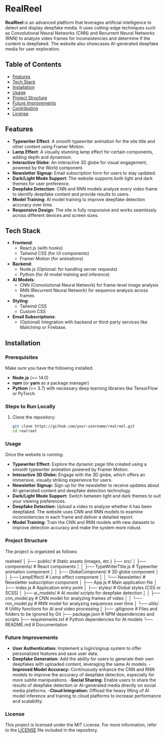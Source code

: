 # RealReel

**RealReel** is an advanced platform that leverages artificial intelligence to detect and display deepfake media. It uses cutting-edge techniques such as Convolutional Neural Networks (CNN) and Recurrent Neural Networks (RNN) to analyze video frames for inconsistencies and determine if the content is deepfaked. The website also showcases AI-generated deepfake media for user exploration.

## Table of Contents
- [Features](#features)
- [Tech Stack](#tech-stack)
- [Installation](#installation)
- [Usage](#usage)
- [Project Structure](#project-structure)
- [Future Improvements](#future-improvements)
- [Contributing](#contributing)
- [License](#license)

## Features
- **Typewriter Effect**: A smooth typewriter animation for the site title and other content using Framer Motion.
- **Lamp Effect**: A visually stunning lamp effect for certain components, adding depth and dynamism.
- **Interactive Globe**: An interactive 3D globe for visual engagement, powered by the World component.
- **Newsletter Signup**: Email subscription form for users to stay updated.
- **Dark/Light Mode Support**: The website supports both light and dark themes for user preference.
- **Deepfake Detection**: CNN and RNN models analyze every video frame to identify deepfake content and provide results to users.
- **Model Training**: AI model training to improve deepfake detection accuracy over time.
- **Responsive Design**: The site is fully responsive and works seamlessly across different devices and screen sizes.

## Tech Stack
- **Frontend**:
  - React.js (with hooks)
  - Tailwind CSS (for UI components)
  - Framer Motion (for animations)
- **Backend**:
  - Node.js (Optional: for handling server requests)
  - Python (for AI model training and inference)
- **AI Models**:
  - CNN (Convolutional Neural Network) for frame-level image analysis
  - RNN (Recurrent Neural Network) for sequence analysis across frames
- **Styling**:
  - Tailwind CSS
  - Custom CSS
- **Email Subscriptions**:
  - (Optional) Integration with backend or third-party services like Mailchimp or Firebase.

## Installation

### Prerequisites
Make sure you have the following installed:
- **Node.js** (>= 14.0)
- **npm** (or **yarn** as a package manager)
- **Python** (>= 3.7) with necessary deep learning libraries like TensorFlow or PyTorch

### Steps to Run Locally
1. Clone the repository:
   ```bash
   git clone https://github.com/your-username/realreel.git
   cd realreel


### Usage
Once the website is running:

- **Typewriter Effect:** Explore the dynamic page title created using a smooth typewriter animation powered by Framer Motion.
- **Interactive 3D Globe:** Engage with the 3D globe, which offers an immersive, visually striking experience for users.
- **Newsletter Signup:** Sign up for the newsletter to receive updates about AI-generated content and deepfake detection technology.
- **Dark/Light Mode Support:** Switch between light and dark themes to suit your viewing preferences.
- **Deepfake Detection:** Upload a video to analyze whether it has been deepfaked. The website uses CNN and RNN models to examine inconsistencies in each frame and deliver a detailed report.
- **Model Training:** Train the CNN and RNN models with new datasets to improve detection accuracy and make the system more robust.

### Project Structure
The project is organized as follows:

realreel/
│
├── public/               # Static assets (images, etc.)
├── src/
│   ├── components/       # React components
│   │   ├── TypeWriterTitle.js # Typewriter animation component
│   │   ├── GlobeComponent/    # 3D globe component
│   │   ├── LampEffect/        # Lamp effect component
│   │   └── Newsletter/        # Newsletter subscription component
│   ├── App.js            # Main application file
│   ├── index.js          # Application entry point
│   ├── styles/           # Global styles (CSS or SCSS)
│   ├── ai_models/        # AI model scripts for deepfake detection
│   │   ├── cnn_model.py  # CNN model for analyzing frames of video
│   │   └── rnn_model.py  # RNN model for analyzing sequences over time
│   └── utils/            # Utility functions for AI and video processing
│
├── .gitignore            # Files and folders to be ignored by Git
├── package.json          # NPM dependencies and scripts
├── requirements.txt      # Python dependencies for AI models
└── README.md             # Documentation

### Future Improvements
- **User Authentication:** Implement a login/signup system to offer personalized features and save user data.
- **Deepfake Generation:** Add the ability for users to generate their own deepfakes with uploaded content, leveraging the same AI models.
-**Improved Model Accuracy:** Continuously enhance the CNN and RNN models to improve the accuracy of deepfake detection, especially for more subtle manipulations.
-**Social Sharing:** Enable users to share the results of deepfake detection or AI-generated media directly on social media platforms.
-**Cloud Integration:** Offload the heavy lifting of AI model inference and training to cloud platforms to increase performance and scalability.


### License
This project is licensed under the MIT License. For more information, refer to the [LICENSE](#license) file included in the repository.



